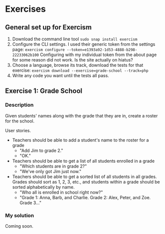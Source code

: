 # Exercises


##  General set up for Exercism   
1. Download the command line tool
`sudo snap install exercism`
2.  Configure the CLI settings.  I used their generic token from the settings page:
`exercism configure --token=e1393a92-1d53-4888-b298-22233062b100` Configuring with my individual token from the about page for some reason did not work.  Is the site actually on hiatus?
3.  Choose a language, browse its track, download the tests for that exercise:
`exercism download --exercise=grade-school --track=php
`
4. Write any code you want until the tests all pass.
 
## Exercise 1: Grade School
### Description 
Given students' names along with the grade that they are in, create a roster
for the school.

User stories.   

* Teachers should be able to add a student's name to the roster for a grade
  - "Add Jim to grade 2."
  - "OK."
* Teachers should be able to get a list of all students enrolled in a grade
  - "Which students are in grade 2?"
  - "We've only got Jim just now."
* Teachers should be able to get a sorted list of all students in all grades.  Grades should sort
  as 1, 2, 3, etc., and students within a grade should be sorted
  alphabetically by name.
  - "Who all is enrolled in school right now?"
  - "Grade 1: Anna, Barb, and Charlie. Grade 2: Alex, Peter, and Zoe.
    Grade 3…"
### My solution
Coming soon.
